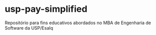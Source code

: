 # usp-pay-simplified
Repositório para fins educativos abordados no MBA de Engenharia de Software da USP/Esalq
